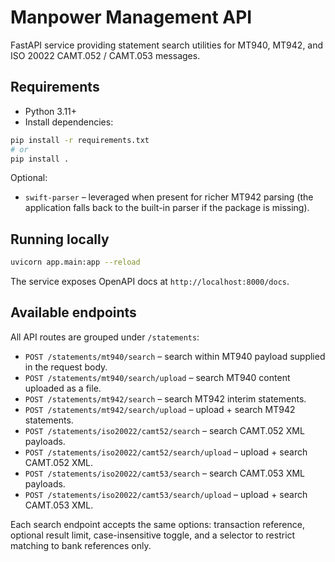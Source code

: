# Manpower Management API

FastAPI service providing statement search utilities for MT940, MT942, and ISO 20022 CAMT.052 / CAMT.053 messages.

## Requirements

- Python 3.11+
- Install dependencies:

```bash
pip install -r requirements.txt
# or
pip install .
```

Optional:
- `swift-parser` – leveraged when present for richer MT942 parsing (the application falls back to the built-in parser if the package is missing).

## Running locally

```bash
uvicorn app.main:app --reload
```

The service exposes OpenAPI docs at `http://localhost:8000/docs`.

## Available endpoints

All API routes are grouped under `/statements`:

- `POST /statements/mt940/search` – search within MT940 payload supplied in the request body.
- `POST /statements/mt940/search/upload` – search MT940 content uploaded as a file.
- `POST /statements/mt942/search` – search MT942 interim statements.
- `POST /statements/mt942/search/upload` – upload + search MT942 statements.
- `POST /statements/iso20022/camt52/search` – search CAMT.052 XML payloads.
- `POST /statements/iso20022/camt52/search/upload` – upload + search CAMT.052 XML.
- `POST /statements/iso20022/camt53/search` – search CAMT.053 XML payloads.
- `POST /statements/iso20022/camt53/search/upload` – upload + search CAMT.053 XML.

Each search endpoint accepts the same options: transaction reference, optional result limit, case-insensitive toggle, and a selector to restrict matching to bank references only.
